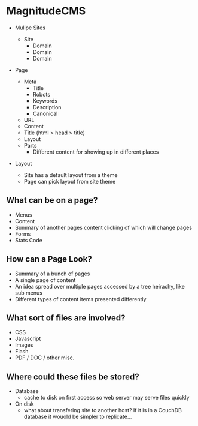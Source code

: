 MagnitudeCMS
============

* Mulipe Sites
    * Site
        * Domain
        * Domain
        * Domain

* Page
    * Meta
        * Title
        * Robots
        * Keywords
        * Description
        * Canonical
    * URL
    * Content
    * Title (html > head > title)
    * Layout
    * Parts
        * Different content for showing up in different places

* Layout
    * Site has a default layout from a theme
    * Page can pick layout from site theme

What can be on a page?
----------------------

* Menus
* Content
* Summary of another pages content clicking of which will change pages
* Forms
* Stats Code

How can a Page Look?
--------------------

* Summary of a bunch of pages
* A single page of content
* An idea spread over multiple pages accessed by a tree heirachy, like sub menus
* Different types of content items presented differently

What sort of files are involved?
--------------------------------

* CSS
* Javascript
* Images
* Flash
* PDF / DOC / other misc.

Where could these files be stored?
----------------------------------

* Database
    * cache to disk on first access so web server may serve files quickly
* On disk
    * what about transfering site to another host? If it is in a CouchDB database it wouold be simpler to replicate...

